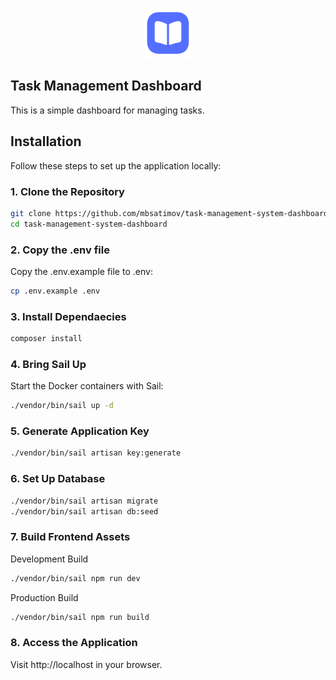 <p align="center">
    <a href="https://laravel.com" target="_blank">
        <img src="public/logo.png" width="80" alt="Laravel Logo">
    </a>
</p>

## Task Management Dashboard

This is a simple dashboard for managing tasks.


## Installation

Follow these steps to set up the application locally:

### 1. Clone the Repository

```sh
git clone https://github.com/mbsatimov/task-management-system-dashboard
cd task-management-system-dashboard
```

### 2. Copy the .env file

Copy the .env.example file to .env:

```sh
cp .env.example .env
```

### 3. Install Dependaecies

```sh
composer install
```

### 4. Bring Sail Up

Start the Docker containers with Sail:

```sh
./vendor/bin/sail up -d
```

### 5. Generate Application Key

```sh
./vendor/bin/sail artisan key:generate
```

### 6. Set Up Database

```sh
./vendor/bin/sail artisan migrate
./vendor/bin/sail artisan db:seed
```

### 7. Build Frontend Assets

Development Build

```sh
./vendor/bin/sail npm run dev
```

Production Build

```sh
./vendor/bin/sail npm run build
```

### 8. Access the Application

Visit http://localhost in your browser.
